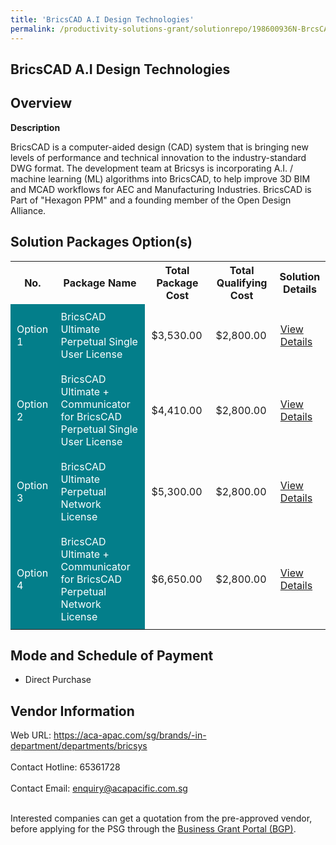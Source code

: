 ```yaml
---
title: 'BricsCAD A.I Design Technologies'
permalink: /productivity-solutions-grant/solutionrepo/198600936N-BrcsCAD-AI-Dsgn-Tchnologs
---
```


## BricsCAD A.I Design Technologies

## Overview

**Description**

BricsCAD is a computer-aided design (CAD) system that is bringing new levels of performance and technical innovation to the industry-standard DWG format. The development team at Bricsys is incorporating A.I. / machine learning (ML) algorithms into BricsCAD, to help improve 3D BIM and MCAD workflows for AEC and Manufacturing Industries.
BricsCAD is Part of "Hexagon PPM" and a founding member of the Open Design Alliance.

## Solution Packages Option(s)

<table>
<tr>
<th><b>No.</b></th>
<th><b>Package Name</b></th>
<th><b>Total Package Cost</b></th>
<th><b>Total Qualifying Cost</b></th>
<th><b>Solution Details</b></th>
</tr>
<tr>
<td style='padding: 10px; background-color: #037E8A; color: #FFFFFF;'>Option 1</td>
<td style='padding: 10px; background-color: #037E8A; color: #FFFFFF;'>BricsCAD Ultimate Perpetual Single User License</td>
<td style='padding: 10px;'>$3,530.00</td>
<td style='padding: 10px;'>$2,800.00</td>
<td style='padding: 10px;'><a href='/images/psg/ACA_Pacific_20210038_Desensitised_Annex_3_Part_1.pdf' target='_blank'>View Details</a></td>
</tr>
<tr>
<td style='padding: 10px; background-color: #037E8A; color: #FFFFFF;'>Option 2</td>
<td style='padding: 10px; background-color: #037E8A; color: #FFFFFF;'>BricsCAD Ultimate + Communicator for BricsCAD Perpetual Single User License</td>
<td style='padding: 10px;'>$4,410.00</td>
<td style='padding: 10px;'>$2,800.00</td>
<td style='padding: 10px;'><a href='/images/psg/ACA_Pacific_20210038_Desensitised_Annex_3_Part_2.pdf' target='_blank'>View Details</a></td>
</tr>
<tr>
<td style='padding: 10px; background-color: #037E8A; color: #FFFFFF;'>Option 3</td>
<td style='padding: 10px; background-color: #037E8A; color: #FFFFFF;'>BricsCAD Ultimate Perpetual Network License</td>
<td style='padding: 10px;'>$5,300.00</td>
<td style='padding: 10px;'>$2,800.00</td>
<td style='padding: 10px;'><a href='/images/psg/ACA_Pacific_20210038_Desensitised_Annex_3_Part_3.pdf' target='_blank'>View Details</a></td>
</tr>
<tr>
<td style='padding: 10px; background-color: #037E8A; color: #FFFFFF;'>Option 4</td>
<td style='padding: 10px; background-color: #037E8A; color: #FFFFFF;'>BricsCAD Ultimate + Communicator for BricsCAD Perpetual Network License</td>
<td style='padding: 10px;'>$6,650.00</td>
<td style='padding: 10px;'>$2,800.00</td>
<td style='padding: 10px;'><a href='/images/psg/ACA_Pacific_20210038_Desensitised_Annex_3_Part_4.pdf' target='_blank'>View Details</a></td>
</tr>
</table>

## Mode and Schedule of Payment

 - Direct Purchase

## Vendor Information

 Web URL: https://aca-apac.com/sg/brands/-in-department/departments/bricsys <br><br>Contact Hotline: 65361728 <br><br>Contact Email: enquiry@acapacific.com.sg <br><br>

Interested companies can get a quotation from the pre-approved vendor, before applying for the PSG through the <a href='https://www.businessgrants.gov.sg/' target='_blank' rel='noopener'>Business Grant Portal (BGP)</a>.

<script src="/jquery/resize-tables.js"></script>
